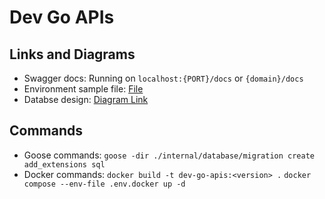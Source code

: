 # Dev Go APIs

## Links and Diagrams

- Swagger docs: Running on `localhost:{PORT}/docs` or `{domain}/docs`
- Environment sample file: [File](./.env.example)
- Databse design: [Diagram Link](https://dbdiagram.io/d/Dev-Go-APIs-68d77773d2b621e42226cab2)

## Commands

- Goose commands:
  `goose -dir ./internal/database/migration create add_extensions sql`
- Docker commands:
  `docker build -t dev-go-apis:<version> .`
  `docker compose --env-file .env.docker up -d`
